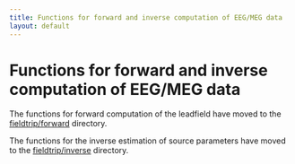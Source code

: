 ```yaml
---
title: Functions for forward and inverse computation of EEG/MEG data
layout: default
---
```


# Functions for forward and inverse computation of EEG/MEG data

The functions for forward computation of the leadfield have moved to the [fieldtrip/forward](/development/forward) directory.

The functions for the inverse estimation of source parameters have moved to the [fieldtrip/inverse](/development/inverse) directory.
